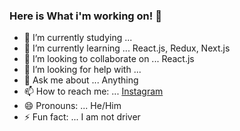 ### Here is What i'm working on! 👋


- 🔭 I’m currently studying ...
- 🌱 I’m currently learning ... React.js, Redux, Next.js
- 👯 I’m looking to collaborate on ... React.js
- 🤔 I’m looking for help with ...
- 💬 Ask me about ... Anything
- 📫 How to reach me: ... [Instagram](https://www.instagram.com/dr1verrr/)
- 😄 Pronouns: ... He/Him
- ⚡ Fun fact: ... I am not driver

